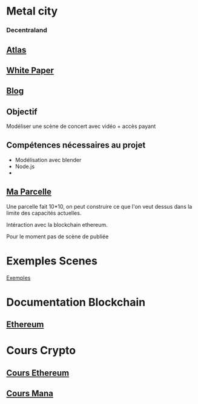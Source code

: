 # Metal city


### Decentraland
## [Atlas](https://market.decentraland.org/0/0)
## [White Paper](https://decentraland.org/whitepaper.pdf)
## [Blog](https://decentraland.org/blog)


## Objectif
Modéliser une scène de concert avec vidéo + accès payant

## Compétences nécessaires au projet
* Modélisation avec blender
* Node.js
*

## [ Ma Parcelle](https://market.decentraland.org/parcels/-67/40/detail)

Une parcelle fait 10*10, on peut construire ce que l'on veut dessus dans la limite des capacités actuelles.

Intéraction avec la blockchain ethereum.

Pour le moment pas de scène de publiée
# Exemples Scenes

[Exemples](https://docs.decentraland.org/examples/sample-scenes/)


# Documentation Blockchain
## [Ethereum](https://docs.decentraland.org/blockchain-interactions/ethereum-essentials/)


# Cours Crypto

## [Cours Ethereum](https://coincheckup.com/coins/ethereum/)
## [Cours Mana](https://coincheckup.com/coins/decentraland)

